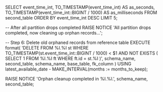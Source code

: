 SELECT event_time_int, 
       TO_TIMESTAMP(event_time_int) AS as_seconds,
       TO_TIMESTAMP(event_time_int::BIGINT / 1000) AS as_milliseconds
FROM second_table
ORDER BY event_time_int DESC
LIMIT 5;


-- After all partition drops completed
RAISE NOTICE 'All partition drops completed, now cleaning up orphan records...';

-- Step 6: Delete old orphaned records from reference table
EXECUTE format(
    'DELETE FROM %I.%I st
     WHERE TO_TIMESTAMP(st.event_time_int::BIGINT / 1000) < $1
       AND NOT EXISTS (
         SELECT 1 FROM %I.%I ft
         WHERE ft.id = st.%I
       )',
    schema_name, second_table,
    schema_name, base_table, fk_column
)
USING latest_available_date - MAKE_INTERVAL(months := months_to_keep);

RAISE NOTICE 'Orphan cleanup completed in %I.%I.', schema_name, second_table;
